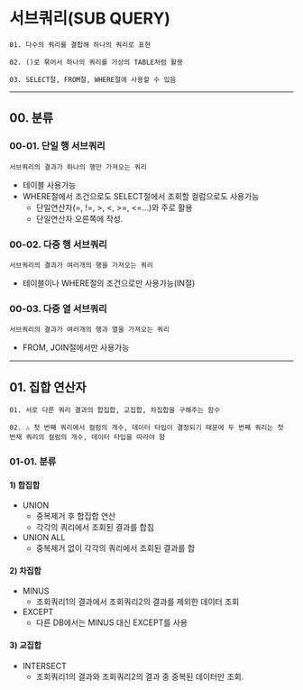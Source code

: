 # **서브쿼리(SUB QUERY)**
`01. 다수의 쿼리를 결합해 하나의 쿼리로 표현`

`02. ()로 묶어서 하나의 쿼리를 가상의 TABLE처럼 활용`

`03. SELECT절, FROM절, WHERE절에 사용할 수 있음`

---
## **00. 분류**
### 00-01. 단일 행 서브쿼리
`서브쿼리의 결과가 하나의 행만 가져오는 쿼리`
- 테이블 사용가능
- WHERE절에서 조건으로도 SELECT절에서 조회할 컬럼으로도 사용가능
  - 단일연산자(=, !=, >, <, >=, <=...)와 주로 활용
  - 단일연산자 오른쪽에 작성.

### 00-02. 다중 행 서브쿼리
`서브쿼리의 결과가 여러개의 행을 가져오는 쿼리`
- 테이블이나 WHERE절의 조건으로만 사용가능(IN절)

### 00-03. 다중 열 서브쿼리
`서브쿼리의 결과가 여러개의 행과 열을 가져오는 쿼리`
- FROM, JOIN절에서만 사용가능

---

## **01. 집합 연산자**
`01. 서로 다른 쿼리 결과의 합집합, 교집합, 차집합을 구해주는 함수`

`02. ⚠️ 첫 번째 쿼리에서 컬럼의 개수, 데이터 타입이 결정되기 때문에 두 번째 쿼리는 첫 번재 쿼리의 컬럼의 개수, 데이터 타입을 따라야 함`
### 01-01. 분류
#### 1) 합집합
- UNION
  - 중복제거 후 합집합 연산
  - 각각의 쿼리에서 조회된 결과를 합침
- UNION ALL
  - 중복제거 없이 각각의 쿼리에서 조회된 결과를 합
#### 2) 차집합
- MINUS
  - 조회쿼리1의 결과에서 조회쿼리2의 결과를 제외한 데이터 조회
- EXCEPT
  - 다른 DB에서는 MINUS 대신 EXCEPT를 사용
#### 3) 교집합
- INTERSECT
  - 조회쿼리1의 결과와 조회쿼리2의 결과 중 중복된 데이터만 조회.
  
